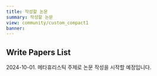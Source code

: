 ```yaml
---
title: 작성할 논문
summary: 작성할 논문
view: community/custom_compact1
banner: 
---
```

## Write Papers List

2024-10-01. 메타휴리스틱 주제로 논문 작성을 시작할 예정입니다.



